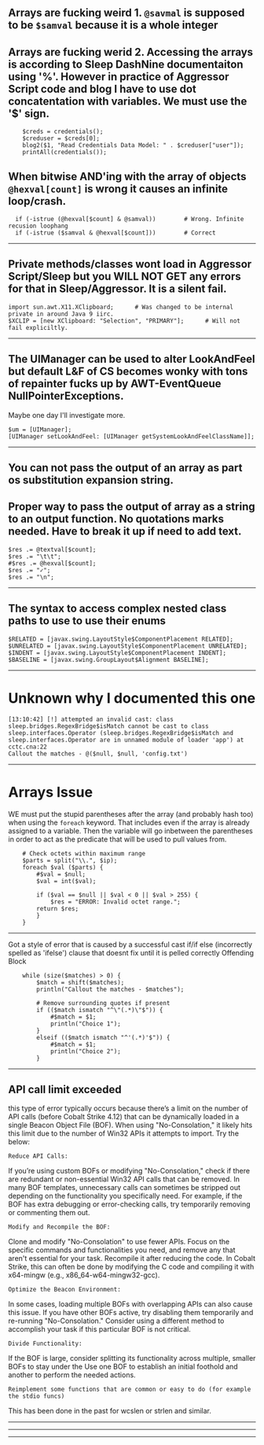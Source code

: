 
##


## Arrays are fucking weird 1. `@savmal` is supposed to be `$samval` because it is a whole integer

## Arrays are fucking werid 2. Accessing the arrays is according to Sleep DashNine documentaiton using '%'. However in practice of Aggressor Script code and blog I have to use dot concatentation with variables. We must use the '$' sign.
```
    $creds = credentials();
    $creduser = $creds[0];
    blog2($1, "Read Credentials Data Model: " . $creduser["user"]);
    printAll(credentials());

```

## When bitwise AND'ing with the array of objects `@hexval[count]` is wrong it causes an infinite loop/crash.

```
  if (-istrue (@hexval[$count] & @samval))        # Wrong. Infinite recusion loophang
  if (-istrue ($samval & @hexval[$count]))        # Correct
````
-----

##  Private methods/classes wont load in Aggressor Script/Sleep but you WILL NOT GET any errors for that in Sleep/Aggressor. It is a silent fail.

```
import sun.awt.X11.XClipboard;		# Was changed to be internal private in around Java 9 iirc.
$XCLIP = [new XClipboard: "Selection", "PRIMARY"];      # Will not fail expliciltly.
```
-----

## The UIManager can be used to alter LookAndFeel but default L&F of CS becomes wonky with tons of repainter fucks up by AWT-EventQueue NullPointerExceptions. 
Maybe one day I'll investigate more.

```
$um = [UIManager];
[UIManager setLookAndFeel: [UIManager getSystemLookAndFeelClassName]];
```
-----
## You can not pass the output of  an array as part os substitution expansion string. 
## Proper way to pass the output of array as a string to an output function. No quotations marks needed. Have to break it up if need to add text.
```
$res .= @textval[$count];
$res .= "\t\t";
#$res .= @hexval[$count];
$res .= "✓";
$res .= "\n";
```

-----
## The syntax to access complex nested class paths to use to use their enums

```
$RELATED = [javax.swing.LayoutStyle$ComponentPlacement RELATED];
$UNRELATED = [javax.swing.LayoutStyle$ComponentPlacement UNRELATED];
$INDENT = [javax.swing.LayoutStyle$ComponentPlacement INDENT];
$BASELINE = [javax.swing.GroupLayout$Alignment BASELINE];
```
------
# Unknown why I documented this one

```
[13:10:42] [!] attempted an invalid cast: class sleep.bridges.RegexBridge$isMatch cannot be cast to class sleep.interfaces.Operator (sleep.bridges.RegexBridge$isMatch and sleep.interfaces.Operator are in unnamed module of loader 'app') at cctc.cna:22
Callout the matches - @($null, $null, 'config.txt')
```

------
# Arrays Issue

WE must put the stupid parentheses after the array (and probably hash too) when using the `foreach` keyword. That includes even if the array is already assigned to a variable. Then the variable will go inbetween the parentheses in order to act as the predicate that will be used to pull values from.


        # Check octets within maximum range
		$parts = split("\\.", $ip);
        foreach $val ($parts) {
            #$val = $null;
            $val = int($val);
 
            if ($val == $null || $val < 0 || $val > 255) {
                $res = "ERROR: Invalid octet range.";
            return $res;
            }
        }

------

Got a style of error that is caused by a successful cast if/if else (incorrectly spelled as 'ifelse') clause that doesnt fix until it is pelled correctly
Offending Block
```
    while (size($matches) > 0) {
        $match = shift($matches);
        println("Callout the matches - $matches");
        
        # Remove surrounding quotes if present
        if (($match ismatch "^\"(.*)\"$")) {
            #$match = $1;
            println("Choice 1");
        } 
        elseif (($match ismatch "^'(.*)'$")) {
            #$match = $1;
            println("Choice 2");
        }
```

------

## API call limit exceeded

this type of  error typically occurs because there’s a limit on the number of API calls (before Cobalt Strike 4.12) that can be dynamically loaded in a single Beacon Object File (BOF). When using "No-Consolation," it likely hits this limit due to the number of Win32 APIs it attempts to import.
Try the below: 

    Reduce API Calls:

If you’re using custom BOFs or modifying "No-Consolation," check if there are redundant or non-essential Win32 API calls that can be removed.
In many BOF templates, unnecessary calls can sometimes be stripped out depending on the functionality you specifically need. For example, if the BOF has extra debugging or error-checking calls, try temporarily removing or commenting them out.

    Modify and Recompile the BOF:

Clone and modify "No-Consolation" to use fewer APIs.
Focus on the specific commands and functionalities you need, and remove any that aren't essential for your task.
Recompile it after reducing the code. In Cobalt Strike, this can often be done by modifying the C code and compiling it with x64-mingw (e.g., x86_64-w64-mingw32-gcc).

    Optimize the Beacon Environment:

In some cases, loading multiple BOFs with overlapping APIs can also cause this issue. If you have other BOFs active, try disabling them temporarily and re-running "No-Consolation."
Consider using a different method to accomplish your task if this particular BOF is not critical.

    Divide Functionality:

If the BOF is large, consider splitting its functionality across multiple, smaller BOFs to stay under the 
Use one BOF to establish an initial foothold and another to perform the needed actions.

	Reimplement some functions that are common or easy to do (for example the stdio funcs)

This has been done in the past for wcslen or strlen and similar.			

------



------


------
